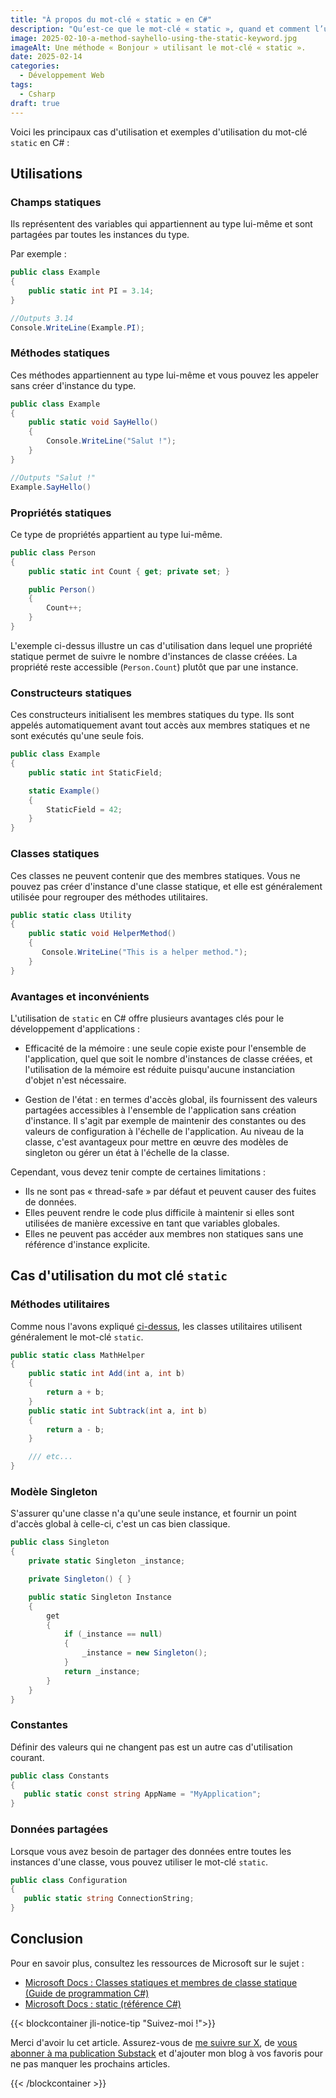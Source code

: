 ```yaml
---
title: "À propos du mot-clé « static » en C#"
description: "Qu’est-ce que le mot-clé « static », quand et comment l’utiliser ? Découvrons cela dans ce nouvel article."
image: 2025-02-10-a-method-sayhello-using-the-static-keyword.jpg
imageAlt: Une méthode « Bonjour » utilisant le mot-clé « static ».
date: 2025-02-14
categories:
  - Développement Web
tags:
  - Csharp
draft: true
---
```


Voici les principaux cas d'utilisation et exemples d'utilisation du mot-clé `static` en C# :

## Utilisations

### Champs statiques

Ils représentent des variables qui appartiennent au type lui-même et sont partagées par toutes les instances du type.

Par exemple :

```csharp
public class Example
{
    public static int PI = 3.14;
}

//Outputs 3.14
Console.WriteLine(Example.PI);
```

### Méthodes statiques

Ces méthodes appartiennent au type lui-même et vous pouvez les appeler sans créer d'instance du type.

```csharp
public class Example
{
    public static void SayHello()
    {
        Console.WriteLine("Salut !");
    }
}

//Outputs "Salut !"
Example.SayHello()
```

### Propriétés statiques

Ce type de propriétés appartient au type lui-même.

```csharp
public class Person
{
    public static int Count { get; private set; }

    public Person()
    {
        Count++;
    }
}
```

L'exemple ci-dessus illustre un cas d'utilisation dans lequel une propriété statique permet de suivre le nombre d'instances de classe créées. La propriété reste accessible (`Person.Count`) plutôt que par une instance.

### Constructeurs statiques

Ces constructeurs initialisent les membres statiques du type. Ils sont appelés automatiquement avant tout accès aux membres statiques et ne sont exécutés qu'une seule fois.

```csharp
public class Example
{
    public static int StaticField;

    static Example()
    {
        StaticField = 42;
    }
}

```

### Classes statiques

Ces classes ne peuvent contenir que des membres statiques. Vous ne pouvez pas créer d'instance d'une classe statique, et elle est généralement utilisée pour regrouper des méthodes utilitaires.

```csharp
public static class Utility
{
    public static void HelperMethod()
    {
       Console.WriteLine("This is a helper method.");
    }
}
```

### Avantages et inconvénients

L'utilisation de `static` en C# offre plusieurs avantages clés pour le développement d'applications :

- Efficacité de la mémoire : une seule copie existe pour l'ensemble de l'application, quel que soit le nombre d'instances de classe créées, et l'utilisation de la mémoire est réduite puisqu'aucune instanciation d'objet n'est nécessaire.

- Gestion de l'état : en termes d'accès global, ils fournissent des valeurs partagées accessibles à l'ensemble de l'application sans création d'instance. Il s'agit par exemple de maintenir des constantes ou des valeurs de configuration à l'échelle de l'application. Au niveau de la classe, c'est avantageux pour mettre en œuvre des modèles de singleton ou gérer un état à l'échelle de la classe.

Cependant, vous devez tenir compte de certaines limitations :

- Ils ne sont pas « thread-safe » par défaut et peuvent causer des fuites de données.
- Elles peuvent rendre le code plus difficile à maintenir si elles sont utilisées de manière excessive en tant que variables globales.
- Elles ne peuvent pas accéder aux membres non statiques sans une référence d'instance explicite.

## Cas d'utilisation du mot clé `static`

### Méthodes utilitaires

Comme nous l'avons expliqué [ci-dessus](#classes-statiques), les classes utilitaires utilisent généralement le mot-clé `static`.

```csharp
public static class MathHelper
{
    public static int Add(int a, int b)
    {
        return a + b;
    }
    public static int Subtrack(int a, int b)
    {
        return a - b;
    }

    /// etc...
}
```

### Modèle Singleton

S'assurer qu'une classe n'a qu'une seule instance, et fournir un point d'accès global à celle-ci, c'est un cas bien classique.

```csharp
public class Singleton
{
    private static Singleton _instance;

    private Singleton() { }

    public static Singleton Instance
    {
        get
        {
            if (_instance == null)
            {
                _instance = new Singleton();
            }
            return _instance;
        }
    }
}
```

### Constantes

Définir des valeurs qui ne changent pas est un autre cas d'utilisation courant.

```csharp
public class Constants
{
   public static const string AppName = "MyApplication";
}
```

### Données partagées

Lorsque vous avez besoin de partager des données entre toutes les instances d'une classe, vous pouvez utiliser le mot-clé `static`.

```csharp
public class Configuration
{
   public static string ConnectionString;
}
```

## Conclusion

Pour en savoir plus, consultez les ressources de Microsoft sur le sujet :

- [Microsoft Docs : Classes statiques et membres de classe statique (Guide de programmation C#)](https://learn.microsoft.com/fr-fr/dotnet/csharp/programming-guide/classes-and-structs/static-classes-and-static-class-members)
- [Microsoft Docs : static (référence C#)](https://learn.microsoft.com/fr-fr/dotnet/csharp/language-reference/keywords/static)

{{< blockcontainer jli-notice-tip "Suivez-moi !">}}

Merci d'avoir lu cet article. Assurez-vous de [me suivre sur X](https://x.com/LitzlerJeremie), de [vous abonner à ma publication Substack](https://iamjeremie.substack.com/) et d'ajouter mon blog à vos favoris pour ne pas manquer les prochains articles.

{{< /blockcontainer >}}
